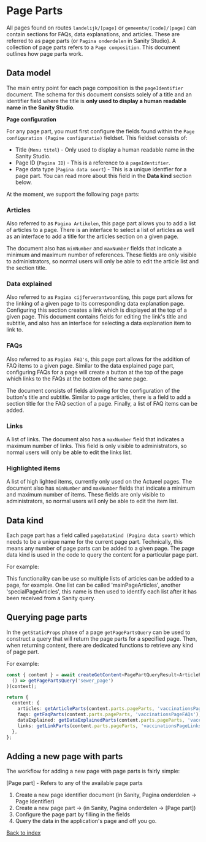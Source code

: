 # Page Parts

All pages found on routes `landelijk/[page]` or `gemeente/[code]/[page]` can contain 
sections for FAQs, data explanations, and articles. These are referred to as page parts 
(or `Pagina onderdelen` in Sanity Studio). A collection of page parts refers to a 
`Page composition`. This document outlines how page parts work.

## Data model

The main entry point for each page composition is the `pageIdentifier` document.
The schema for this document consists solely of a title and an identifier field where
the title is **only used to display a human readable name in the Sanity Studio**.

**Page configuration**

For any page part, you must first configure the fields found within the
`Page configuration (Pagine configuratie)` fieldset. This fieldset consists of:
* Title (`Menu titel`) -  Only used to display a human readable name in the Sanity Studio.
* Page ID (`Pagina ID`) - This is a reference to a `pageIdentifier`.
* Page data type (`Pagina data soort`) - This is a unique identfier for a page part. 
You can read more about this field in the **Data kind** section below.

At the moment, we support the following page parts:

### Articles

Also referred to as `Pagina Artikelen`, this page part allows you to add a list of articles to a page. 
There is an interface to select a list of articles as well as an interface to add a title for the 
articles section on a given page.

The document also has `minNumber` and `maxNumber` fields that indicate a minimum and maximum 
number of references. These fields are only visible to administrators, so normal users will only 
be able to edit the article list and the section title.

### Data explained

Also referred to as `Pagina cijferverantwoording`, this page part allows for the linking of a given page
to its corresponding data explanation page. Configuring this section creates a link which is displayed at
the top of a given page. This document contains fields for editing the link's title and subtitle, and also
has an interface for selecting a data explanation item to link to.

### FAQs

Also referred to as `Pagina FAQ's`, this page part allows for the addition of FAQ items to a given page.
Similar to the data explained page part, configuring FAQs for a page will create a button at the top of
the page which links to the FAQs at the bottom of the same page. 

The document consists of fields allowing for the configuration of the button's title and subtitle.
Similar to page articles, there is a field to add a section title for the FAQ section of a page. Finally,
a list of FAQ items can be added.

### Links

A list of links. The document also has a `maxNumber` field that indicates a maximum
number of links. This field is only visible to administrators, so normal users will
only be able to edit the links list.

### Highlighted items

A list of high lighted items, currently only used on the Actueel pages.
The document also has `minNumber` and `maxNumber` fields
that indicate a minimum and maximum number of items. These fields are only visible
to administrators, so normal users will only be able to edit the item list.

## Data kind

Each page part has a field called `pageDataKind (Pagina data soort)` which needs to be a unique name
for the current page part. Technically, this means any number of page parts can be added to a given
page. The page data kind is used in the code to query the content for a particular page part.

For example:

This functionality can be use so multiple lists of articles can be added to a page, for example. 
One list can be called 'mainPageArticles', another 'specialPageArticles', this name is then 
used to identify each list after it has been received from a Sanity query.

## Querying page parts

In the `getStaticProps` phase of a page `getPagePartsQuery` can be used to construct
a query that will return the page parts for a specified page. Then, when returning content,
there are dedicated functions to retrieve any kind of page part.

For example:

```ts
const { content } = await createGetContent<PagePartQueryResult<ArticleParts>>(
  () => getPagePartsQuery('sewer_page')
)(context);

return {
  content: {
    articles: getArticleParts(content.parts.pageParts, 'vaccinationsPageArticles'),
    faqs: getFaqParts(content.parts.pageParts, 'vaccinationsPageFAQs'),
    dataExplained: getDataExplainedParts(content.parts.pageParts, 'vaccinationsPageDataExplained'),
    links: getLinkParts(content.parts.pageParts, 'vaccinationsPageLinks'),
  },
};
```

## Adding a new page with parts

The workflow for adding a new page with page parts is fairly simple:

[Page part] - Refers to any of the available page parts
1. Create a new page identifier document (in Sanity, Pagina onderdelen -> Page Identifier)
2. Create a new page part -> (in Sanity, Pagina onderdelen -> [Page part])
4. Configure the page part by filling in the fields
5. Query the data in the application's page and off you go.

[Back to index](index.md)
